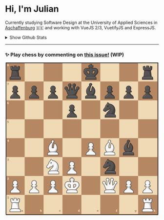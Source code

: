 # **Hi, I'm Julian**

Currently studying Software Design at the University of Applied Sciences in <a href="https://www.th-ab.de/en/" >Aschaffenburg</a> :de: and working with VueJS 2/3, VuetifyJS and ExpressJS.

<details>
 <summary>Show Github Stats</summary>
 <p align="center">
    <img src="https://github-readme-stats.vercel.app/api/top-langs/?username=thieleju&theme=blue-green&hide=jupyter%20notebook&layout=compact"  />
    <img width="420" src="https://github-readme-stats.vercel.app/api?username=thieleju&theme=blue-green&show_icons=true"/>
  </p>
</details>

---

### ✨ Play chess by commenting on [this issue!](https://github.com/thieleju/thieleju/issues/1) (WIP)

<p align="center">
  <img src="https://raw.githubusercontent.com/thieleju/thieleju/main/images/chessboard-1700910063.png" \>
</p>
